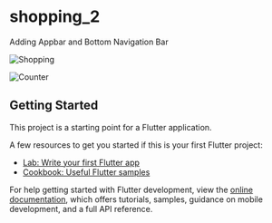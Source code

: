 # shopping_2

Adding Appbar and Bottom Navigation Bar

![Shopping](https://github.com/OmarAshraf04/shoppping_counter/assets/141797530/7ba639e7-55c7-46f7-a4ef-da3c7241d627)

![Counter](https://github.com/OmarAshraf04/shoppping_counter/assets/141797530/af4d0a71-078d-4256-9296-0684cfe1ee9f)


## Getting Started

This project is a starting point for a Flutter application.

A few resources to get you started if this is your first Flutter project:

- [Lab: Write your first Flutter app](https://docs.flutter.dev/get-started/codelab)
- [Cookbook: Useful Flutter samples](https://docs.flutter.dev/cookbook)

For help getting started with Flutter development, view the
[online documentation](https://docs.flutter.dev/), which offers tutorials,
samples, guidance on mobile development, and a full API reference.
